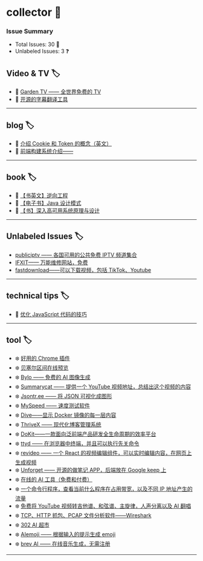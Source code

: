 # collector 📖
### Issue Summary
- Total Issues: 30 📝
- Unlabeled Issues: 3 ❓

## Video & TV 🏷️
- 🛀 [Garden TV ——  全世界免费的 TV](https://github.com/dengaye/collector/issues/39)
- 🛀 [开源的字幕翻译工具](https://github.com/dengaye/collector/issues/38)

---

## blog 🏷️
- 🛀 [介绍 Cookie 和 Token 的概念（英文）](https://github.com/dengaye/collector/issues/15)
- 🛀 [前端构建系统介绍——](https://github.com/dengaye/collector/issues/13)

---

## book 🏷️
- 🎃 [【书英文】逆向工程](https://github.com/dengaye/collector/issues/37)
- 🎃 [【电子书】Java 设计模式](https://github.com/dengaye/collector/issues/36)
- 🎃 [【书】深入高可用系统原理与设计](https://github.com/dengaye/collector/issues/31)

---

## Unlabeled Issues 🏷️
-  [publiciptv —— 各国可用的公共免费 IPTV 频道集合](https://github.com/dengaye/collector/issues/35)
-  [IFXIT—— 万能维修网站，免费](https://github.com/dengaye/collector/issues/34)
-  [fastdownload——可以下载视频，包括 TikTok、Youtube](https://github.com/dengaye/collector/issues/10)

---

## technical tips 🏷️
- 👯 [优化 JavaScript 代码的技巧 ](https://github.com/dengaye/collector/issues/23)

---

## tool 🏷️
- ❄️ [好用的 Chrome 插件](https://github.com/dengaye/collector/issues/33)
- ❄️ [贝塞尔区间在线预览](https://github.com/dengaye/collector/issues/32)
- ❄️ [Bylo —— 免费的 AI 图像生成](https://github.com/dengaye/collector/issues/30)
- ❄️ [Summarycat —— 提供一个 YouTube 视频地址，总结出这个视频的内容](https://github.com/dengaye/collector/issues/29)
- ❄️ [Jsontr.ee —— 将 JSON 可视化成图形](https://github.com/dengaye/collector/issues/28)
- ❄️ [MySpeed —— 速度测试软件](https://github.com/dengaye/collector/issues/27)
- ❄️ [Dive——显示 Docker 镜像的每一层内容](https://github.com/dengaye/collector/issues/26)
- ❄️ [ThriveX —— 现代化博客管理系统](https://github.com/dengaye/collector/issues/25)
- ❄️ [DoKit——一款面向泛前端产品研发全生命周期的效率平台](https://github.com/dengaye/collector/issues/24)
- ❄️ [ttyd —— 在浏览器中终端，并且可以执行先关命令](https://github.com/dengaye/collector/issues/22)
- ❄️ [revideo —— 一个 React 的视频编辑组件，可以实时编辑内容，在网页上生成视频](https://github.com/dengaye/collector/issues/21)
- ❄️ [Unforget —— 开源的做笔记 APP，后端放在 Google keep 上](https://github.com/dengaye/collector/issues/20)
- ❄️ [在线的 AI 工具（免费和付费）](https://github.com/dengaye/collector/issues/19)
- ❄️ [一个命令行程序，查看当前什么程序在占用带宽，以及不同 IP 地址产生的流量](https://github.com/dengaye/collector/issues/18)
- ❄️ [免费将 YouTube 视频转吉他谱、和弦谱、主旋律，人声分离以及 AI 翻唱](https://github.com/dengaye/collector/issues/17)
- ❄️ [TCP、HTTP 抓包、PCAP 文件分析软件——Wireshark](https://github.com/dengaye/collector/issues/16)
- ❄️ [302 AI 超市](https://github.com/dengaye/collector/issues/14)
- ❄️ [AIemoji —— 根据输入的提示生成 emoji](https://github.com/dengaye/collector/issues/12)
- ❄️ [brev AI —— 在线音乐生成，无需注册](https://github.com/dengaye/collector/issues/11)

---

